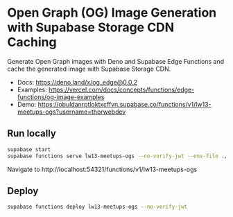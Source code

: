 # Open Graph (OG) Image Generation with Supabase Storage CDN Caching

Generate Open Graph images with Deno and Supabase Edge Functions and cache the generated image with Supabase Storage CDN.

- Docs: https://deno.land/x/og_edge@0.0.2
- Examples: https://vercel.com/docs/concepts/functions/edge-functions/og-image-examples
- Demo: https://obuldanrptloktxcffvn.supabase.co/functions/v1/lw13-meetups-ogs?username=thorwebdev

## Run locally

```bash
supabase start
supabase functions serve lw13-meetups-ogs --no-verify-jwt --env-file ./supabase/.env.local
```

Navigate to http://localhost:54321/functions/v1/lw13-meetups-ogs

## Deploy

```bash
supabase functions deploy lw13-meetups-ogs --no-verify-jwt
```
